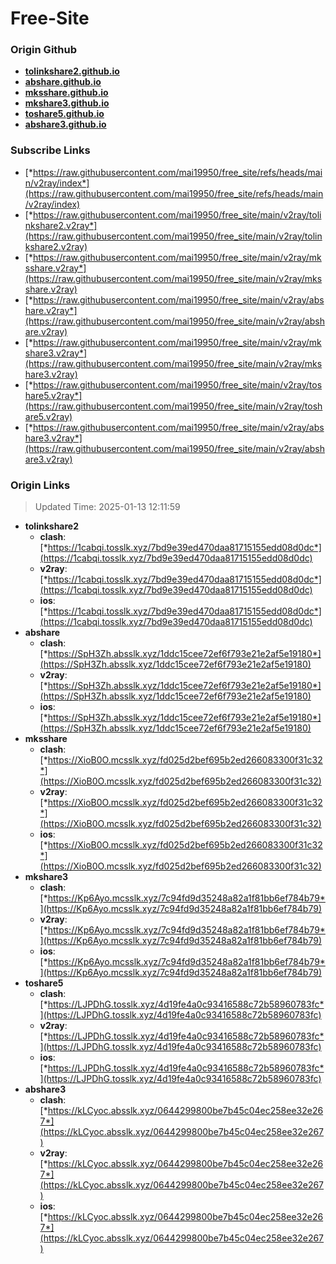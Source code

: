 # Free-Site

### Origin Github

- [**tolinkshare2.github.io**](https://github.com/tolinkshare2/tolinkshare2.github.io)
- [**abshare.github.io**](https://github.com/abshare/abshare.github.io)
- [**mksshare.github.io**](https://github.com/mksshare/mksshare.github.io)
- [**mkshare3.github.io**](https://github.com/mkshare3/mkshare3.github.io)
- [**toshare5.github.io**](https://github.com/toshare5/toshare5.github.io)
- [**abshare3.github.io**](https://github.com/abshare3/abshare3.github.io)

### Subscribe Links

- [*https://raw.githubusercontent.com/mai19950/free_site/refs/heads/main/v2ray/index*](https://raw.githubusercontent.com/mai19950/free_site/refs/heads/main/v2ray/index)
- [*https://raw.githubusercontent.com/mai19950/free_site/main/v2ray/tolinkshare2.v2ray*](https://raw.githubusercontent.com/mai19950/free_site/main/v2ray/tolinkshare2.v2ray)
- [*https://raw.githubusercontent.com/mai19950/free_site/main/v2ray/mksshare.v2ray*](https://raw.githubusercontent.com/mai19950/free_site/main/v2ray/mksshare.v2ray)
- [*https://raw.githubusercontent.com/mai19950/free_site/main/v2ray/abshare.v2ray*](https://raw.githubusercontent.com/mai19950/free_site/main/v2ray/abshare.v2ray)
- [*https://raw.githubusercontent.com/mai19950/free_site/main/v2ray/mkshare3.v2ray*](https://raw.githubusercontent.com/mai19950/free_site/main/v2ray/mkshare3.v2ray)
- [*https://raw.githubusercontent.com/mai19950/free_site/main/v2ray/toshare5.v2ray*](https://raw.githubusercontent.com/mai19950/free_site/main/v2ray/toshare5.v2ray)
- [*https://raw.githubusercontent.com/mai19950/free_site/main/v2ray/abshare3.v2ray*](https://raw.githubusercontent.com/mai19950/free_site/main/v2ray/abshare3.v2ray)

### Origin Links

> Updated Time: 2025-01-13 12:11:59

- **tolinkshare2**
  - **clash**: [*https://1cabqi.tosslk.xyz/7bd9e39ed470daa81715155edd08d0dc*](https://1cabqi.tosslk.xyz/7bd9e39ed470daa81715155edd08d0dc)
  - **v2ray**: [*https://1cabqi.tosslk.xyz/7bd9e39ed470daa81715155edd08d0dc*](https://1cabqi.tosslk.xyz/7bd9e39ed470daa81715155edd08d0dc)
  - **ios**: [*https://1cabqi.tosslk.xyz/7bd9e39ed470daa81715155edd08d0dc*](https://1cabqi.tosslk.xyz/7bd9e39ed470daa81715155edd08d0dc)
- **abshare**
  - **clash**: [*https://SpH3Zh.absslk.xyz/1ddc15cee72ef6f793e21e2af5e19180*](https://SpH3Zh.absslk.xyz/1ddc15cee72ef6f793e21e2af5e19180)
  - **v2ray**: [*https://SpH3Zh.absslk.xyz/1ddc15cee72ef6f793e21e2af5e19180*](https://SpH3Zh.absslk.xyz/1ddc15cee72ef6f793e21e2af5e19180)
  - **ios**: [*https://SpH3Zh.absslk.xyz/1ddc15cee72ef6f793e21e2af5e19180*](https://SpH3Zh.absslk.xyz/1ddc15cee72ef6f793e21e2af5e19180)
- **mksshare**
  - **clash**: [*https://XioB0O.mcsslk.xyz/fd025d2bef695b2ed266083300f31c32*](https://XioB0O.mcsslk.xyz/fd025d2bef695b2ed266083300f31c32)
  - **v2ray**: [*https://XioB0O.mcsslk.xyz/fd025d2bef695b2ed266083300f31c32*](https://XioB0O.mcsslk.xyz/fd025d2bef695b2ed266083300f31c32)
  - **ios**: [*https://XioB0O.mcsslk.xyz/fd025d2bef695b2ed266083300f31c32*](https://XioB0O.mcsslk.xyz/fd025d2bef695b2ed266083300f31c32)
- **mkshare3**
  - **clash**: [*https://Kp6Ayo.mcsslk.xyz/7c94fd9d35248a82a1f81bb6ef784b79*](https://Kp6Ayo.mcsslk.xyz/7c94fd9d35248a82a1f81bb6ef784b79)
  - **v2ray**: [*https://Kp6Ayo.mcsslk.xyz/7c94fd9d35248a82a1f81bb6ef784b79*](https://Kp6Ayo.mcsslk.xyz/7c94fd9d35248a82a1f81bb6ef784b79)
  - **ios**: [*https://Kp6Ayo.mcsslk.xyz/7c94fd9d35248a82a1f81bb6ef784b79*](https://Kp6Ayo.mcsslk.xyz/7c94fd9d35248a82a1f81bb6ef784b79)
- **toshare5**
  - **clash**: [*https://LJPDhG.tosslk.xyz/4d19fe4a0c93416588c72b58960783fc*](https://LJPDhG.tosslk.xyz/4d19fe4a0c93416588c72b58960783fc)
  - **v2ray**: [*https://LJPDhG.tosslk.xyz/4d19fe4a0c93416588c72b58960783fc*](https://LJPDhG.tosslk.xyz/4d19fe4a0c93416588c72b58960783fc)
  - **ios**: [*https://LJPDhG.tosslk.xyz/4d19fe4a0c93416588c72b58960783fc*](https://LJPDhG.tosslk.xyz/4d19fe4a0c93416588c72b58960783fc)
- **abshare3**
  - **clash**: [*https://kLCyoc.absslk.xyz/0644299800be7b45c04ec258ee32e267*](https://kLCyoc.absslk.xyz/0644299800be7b45c04ec258ee32e267)
  - **v2ray**: [*https://kLCyoc.absslk.xyz/0644299800be7b45c04ec258ee32e267*](https://kLCyoc.absslk.xyz/0644299800be7b45c04ec258ee32e267)
  - **ios**: [*https://kLCyoc.absslk.xyz/0644299800be7b45c04ec258ee32e267*](https://kLCyoc.absslk.xyz/0644299800be7b45c04ec258ee32e267)
